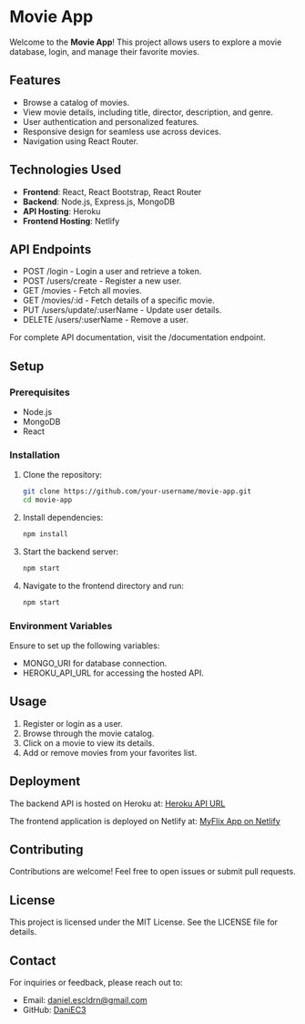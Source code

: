 # Movie App

Welcome to the **Movie App**! This project allows users to explore a movie database, login, and manage their favorite movies.

## Features

- Browse a catalog of movies.
- View movie details, including title, director, description, and genre.
- User authentication and personalized features.
- Responsive design for seamless use across devices.
- Navigation using React Router.

## Technologies Used

- **Frontend**: React, React Bootstrap, React Router
- **Backend**: Node.js, Express.js, MongoDB
- **API Hosting**: Heroku
- **Frontend Hosting**: Netlify

## API Endpoints

- POST /login - Login a user and retrieve a token.
- POST /users/create - Register a new user.
- GET /movies - Fetch all movies.
- GET /movies/\:id - Fetch details of a specific movie.
- PUT /users/update/\:userName - Update user details.
- DELETE /users/\:userName - Remove a user.

For complete API documentation, visit the /documentation endpoint.

## Setup

### Prerequisites

- Node.js
- MongoDB
- React

### Installation

1. Clone the repository:
   ```bash
   git clone https://github.com/your-username/movie-app.git
   cd movie-app
   ```
2. Install dependencies:
   ```bash
   npm install
   ```
3. Start the backend server:
   ```bash
   npm start
   ```
4. Navigate to the frontend directory and run:
   ```bash
   npm start
   ```

### Environment Variables

Ensure to set up the following variables:

- MONGO\_URI for database connection.
- HEROKU\_API\_URL for accessing the hosted API.

## Usage

1. Register or login as a user.
2. Browse through the movie catalog.
3. Click on a movie to view its details.
4. Add or remove movies from your favorites list.

## Deployment

The backend API is hosted on Heroku at: [Heroku API URL](https://movies-my-flix-app-60bc918eee2b.herokuapp.com/)

The frontend application is deployed on Netlify at: [MyFlix App on Netlify](https://myflixsiteapp.netlify.app)

## Contributing

Contributions are welcome! Feel free to open issues or submit pull requests.

## License

This project is licensed under the MIT License. See the LICENSE file for details.

## Contact

For inquiries or feedback, please reach out to:

- Email: [daniel.escldrn@gmail.com](mailto\:daniel.escldrn@gmail.com)
- GitHub: [DaniEC3](https://github.com/DaniEC3)

